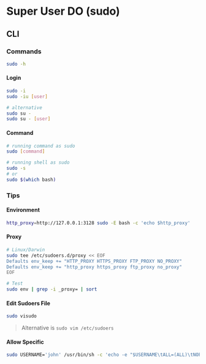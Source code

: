 # Super User DO (sudo)

<!--
sudoers
-->

## CLI

### Commands

```sh
sudo -h
```

#### Login

```sh
sudo -i
sudo -iu [user]

# alternative
sudo su -
sudo su - [user]
```

#### Command

```sh
# running command as sudo
sudo [command]

# running shell as sudo
sudo -s
# or
sudo $(which bash)
```

### Tips

#### Environment

```sh
http_proxy=http://127.0.0.1:3128 sudo -E bash -c 'echo $http_proxy'
```

#### Proxy

```sh
# Linux/Darwin
sudo tee /etc/sudoers.d/proxy << EOF
Defaults env_keep += "HTTP_PROXY HTTPS_PROXY FTP_PROXY NO_PROXY"
Defaults env_keep += "http_proxy https_proxy ftp_proxy no_proxy"
EOF

# Test
sudo env | grep -i _proxy= | sort
```

<!-- ####

```sh
sudo -E bash -c 'echo $HTTP_PROXY'
``` -->

#### Edit Sudoers File

```sh
sudo visudo
```

> Alternative is `sudo vim /etc/sudoers`

#### Allow Specific

```sh
sudo USERNAME='john' /usr/bin/sh -c 'echo -e "$USERNAME\tALL=(ALL)\tNOPASSWD: ALL" > /etc/sudoers.d/$USERNAME'
```
